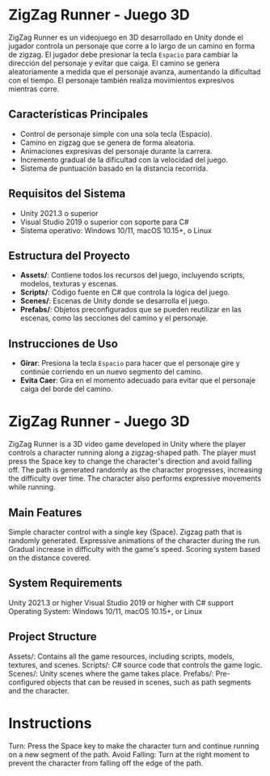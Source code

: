 # ZigZag Runner - Juego 3D

ZigZag Runner es un videojuego en 3D desarrollado en Unity donde el jugador controla un personaje que corre a lo largo de un camino en forma de zigzag. El jugador debe presionar la tecla `Espacio` para cambiar la dirección del personaje y evitar que caiga. El camino se genera aleatoriamente a medida que el personaje avanza, aumentando la dificultad con el tiempo. El personaje también realiza movimientos expresivos mientras corre.

## Características Principales
- Control de personaje simple con una sola tecla (Espacio).
- Camino en zigzag que se genera de forma aleatoria.
- Animaciones expresivas del personaje durante la carrera.
- Incremento gradual de la dificultad con la velocidad del juego.
- Sistema de puntuación basado en la distancia recorrida.

## Requisitos del Sistema
- Unity 2021.3 o superior
- Visual Studio 2019 o superior con soporte para C#
- Sistema operativo: Windows 10/11, macOS 10.15+, o Linux

## Estructura del Proyecto

- **Assets/**: Contiene todos los recursos del juego, incluyendo scripts, modelos, texturas y escenas.
- **Scripts/**: Código fuente en C# que controla la lógica del juego.
- **Scenes/**: Escenas de Unity donde se desarrolla el juego.
- **Prefabs/**: Objetos preconfigurados que se pueden reutilizar en las escenas, como las secciones del camino y el personaje.

## Instrucciones de Uso

- **Girar**: Presiona la tecla `Espacio` para hacer que el personaje gire y continúe corriendo en un nuevo segmento del camino.
- **Evita Caer**: Gira en el momento adecuado para evitar que el personaje caiga del borde del camino.









# ZigZag Runner - Juego 3D
ZigZag Runner is a 3D video game developed in Unity where the player controls a character running along a zigzag-shaped path. The player must press the Space key to change the character's direction and avoid falling off. The path is generated randomly as the character progresses, increasing the difficulty over time. The character also performs expressive movements while running.

## Main Features
Simple character control with a single key (Space).
Zigzag path that is randomly generated.
Expressive animations of the character during the run.
Gradual increase in difficulty with the game's speed.
Scoring system based on the distance covered.

## System Requirements
Unity 2021.3 or higher
Visual Studio 2019 or higher with C# support
Operating System: Windows 10/11, macOS 10.15+, or Linux

## Project Structure
Assets/: Contains all the game resources, including scripts, models, textures, and scenes.
Scripts/: C# source code that controls the game logic.
Scenes/: Unity scenes where the game takes place.
Prefabs/: Pre-configured objects that can be reused in scenes, such as path segments and the character.

# Instructions
Turn: Press the Space key to make the character turn and continue running on a new segment of the path.
Avoid Falling: Turn at the right moment to prevent the character from falling off the edge of the path.
